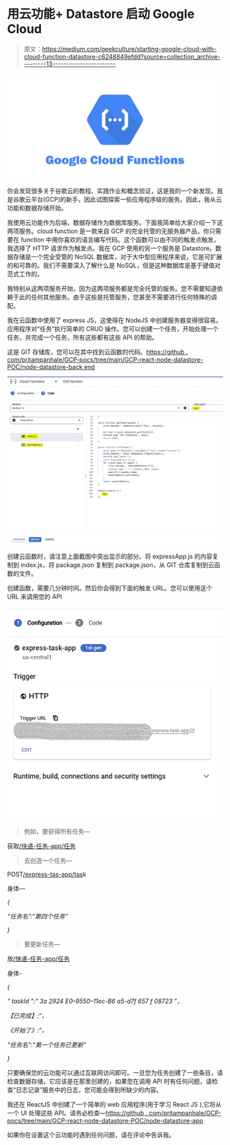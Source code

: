 # 用云功能+ Datastore 启动 Google Cloud

> 原文：<https://medium.com/geekculture/starting-google-cloud-with-cloud-function-datastore-c6248849efdd?source=collection_archive---------13----------------------->

![](img/e4d462419b36e0ab52b9dddea66cdea6.png)

你会发现很多关于谷歌云的教程、实践作业和概念验证，这是我的一个新发现。我是谷歌云平台(GCP)的新手，因此试图探索一些应用程序级的服务。因此，我从云功能和数据存储开始。

我使用云功能作为后端，数据存储作为数据库服务。下面我简单给大家介绍一下这两项服务。cloud function 是一款来自 GCP 的完全托管的无服务器产品，你只需要在 function 中用你喜欢的语言编写代码。这个函数可以由不同的触发点触发，我选择了 HTTP 请求作为触发点。我在 GCP 使用的另一个服务是 Datastore。数据存储是一个完全受管的 NoSQL 数据库，对于大中型应用程序来说，它是可扩展的和可靠的。我们不需要深入了解什么是 NoSQL，但是这种数据库是基于键值对范式工作的。

我特别从这两项服务开始，因为这两项服务都是完全托管的服务。您不需要知道依赖于此的任何其他服务。由于这些是托管服务，您甚至不需要进行任何特殊的调配。

我在云函数中使用了 express JS，这使得在 NodeJS 中创建服务器变得很容易。应用程序对“任务”执行简单的 CRUD 操作。您可以创建一个任务，开始处理一个任务，并完成一个任务，所有这些都有这些 API 的帮助。

这是 GIT 存储库，您可以在其中找到云函数的代码。[https://github . com/pritampanhale/GCP-pocs/tree/main/GCP-react-node-datastore-POC/node-datastore-back end](https://github.com/pritampanhale/gcp-pocs/tree/main/gcp-react-node-datastore-poc/node-datastore-backend)

![](img/00ecd8340e5c7f60b05f4132ee8dda84.png)

创建云函数时，请注意上面截图中突出显示的部分。将 expressApp.js 的内容复制到 index.js，将 package.json 复制到 package.json，从 GIT 仓库复制到云函数的文件。

创建函数，需要几分钟时间。然后你会得到下面的触发 URL。您可以使用这个 URL 来调用您的 API

![](img/00141fb828ace1d8b425dac0621650dc.png)

> 例如，要获得所有任务—

获取<url>[/快递-任务-app/任务](https://us-central1-logical-seat-340007.cloudfunctions.net/express-task-app/task)</url>

> 去创造一个任务—

POST<url>[/express-tas-app/tas](https://us-central1-logical-seat-340007.cloudfunctions.net/express-task-app/tas)k</url>

身体—

*{*

*“任务名”:“第四个任务”*

*}*

> 要更新任务—

放<url>[/快递-任务-app/任务](https://us-central1-logical-seat-340007.cloudfunctions.net/express-task-app/task)</url>

身体-

*{*

*" taskId ":" 3a 2924 E0–9550–11ec-B6 a5-d7f 657 f 08723 "，*

*【已完成】:“，*

*《开始了》:“，*

*"任务名":"第一个任务已更新"*

*}*

只要确保您的云功能可以通过互联网访问即可。一旦您为任务创建了一些条目，请检查数据存储，它应该是在那里创建的，如果您在调用 API 时有任何问题，请检查“日志记录”服务中的日志，您可能会得到所缺少的内容。

我还在 ReactJS 中创建了一个简单的 web 应用程序(用于学习 React JS ),它将从一个 UI 处理这些 API。请务必检查—[https://github . com/pritampanhale/GCP-pocs/tree/main/GCP-react-node-datastore-POC/node-datastore-app](https://github.com/pritampanhale/gcp-pocs/tree/main/gcp-react-node-datastore-poc/node-datastore-app)

如果你在设置这个云功能时遇到任何问题，请在评论中告诉我。